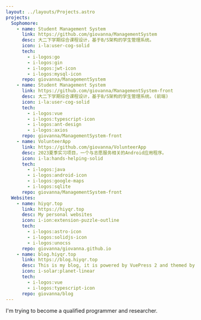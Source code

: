 ```yaml
---
layout: ../layouts/Projects.astro
projects:
  Sophomore:
    - name: Student Management System
      link: https://github.com/giovanna/ManagementSystem
      desc: 大二下学期综合课程设计，基于B/S架构的学生管理系统。
      icon: i-la:user-cog-solid
      tech:
        - i-logos:go
        - i-logos:gin
        - i-logos:jwt-icon
        - i-logos:mysql-icon
      repo: giovanna/ManagementSystem
    - name: Student Management System
      link: https://github.com/giovanna/ManagementSystem-front
      desc: 大二下学期综合课程设计，基于B/S架构的学生管理系统。(前端)
      icon: i-la:user-cog-solid
      tech:
        - i-logos:vue
        - i-logos:typescript-icon
        - i-logos:ant-design
        - i-logos:axios
      repo: giovanna/ManagementSystem-front
    - name: VolunteerApp
      link: https://github.com/giovanna/VolunteerApp
      desc: 2023夏季实习项目，一个与志愿服务相关的Android应用程序。
      icon: i-la:hands-helping-solid
      tech:
        - i-logos:java
        - i-logos:android-icon
        - i-logos:google-maps
        - i-logos:sqlite
      repo: giovanna/ManagementSystem-front
  Websites:
    - name: hiyqr.top
      link: https://hiyqr.top
      desc: My personal websites
      icon: i-ion:extension-puzzle-outline
      tech:
        - i-logos:astro-icon
        - i-logos:solidjs-icon
        - i-logos:unocss
      repo: giovanna/giovanna.github.io
    - name: blog.hiyqr.top
      link: https://blog.hiyqr.top
      desc: This is my blog, it is powered by VuePress 2 and themed by Gungnir.
      icon: i-solar:planet-linear
      tech:
        - i-logos:vue
        - i-logos:typescript-icon
      repo: giovanna/blog
---
```


I'm trying to become a qualified programmer and researcher.
